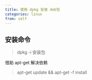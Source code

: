 ```yaml
---
title: 使用 dpkg 安装 deb包
categories: linux
from: self
---
```


## 安装命令 

> dpkg -i 安装包

借助 apt-get 解决依赖

> apt-get update && apt-get -f install 
